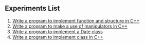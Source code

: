 ## Experiments List

1. [Write a program to implement function and structure in C++](Experiment_No_1)
2. [Write a program to make a use of manipulators in C++](Experiment_No_2)
3. [Write a program to implement a Date class](Experiment_No_3)
4. [Write a program to implement class in C++](Experiment_No_4)
